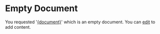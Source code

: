 # Empty Document

You requested '[{document}]({src|#})' which is an empty document. You can [edit]({src|}?edit) to add content.
